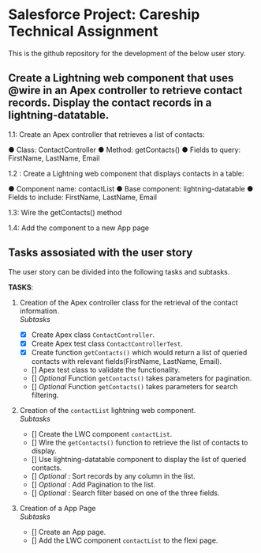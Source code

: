 # Salesforce Project: Careship Technical Assignment

This is the github repository for the development of the below user story.

## Create a Lightning web component that uses @wire in an Apex controller to retrieve contact records. Display the contact records in a lightning-datatable.

1.1: Create an Apex controller that retrieves a list of contacts:

● Class: ContactController
● Method: getContacts()
● Fields to query: FirstName, LastName, Email

1.2 : Create a Lightning web component that displays contacts in a table:

● Component name: contactList
● Base component: lightning-datatable
● Fields to include: FirstName, LastName, Email

1.3: Wire the getContacts() method

1.4: Add the component to a new App page

## Tasks assosiated with the user story

The user story can be divided into the following tasks and subtasks.

**TASKS**:
1. Creation of the Apex controller class for the retrieval of the contact information.<br/>
   _Subtasks_

   - [x] Create Apex class `ContactController`.
   - [x] Create Apex test class `ContactControllerTest`.
   - [x] Create function `getContacts()` which would return a list of queried contacts with relevant fields(FirstName, LastName, Email).
   - [] Apex test class to validate the functionality.
   - [] _Optional_ Function `getContacts()` takes parameters for pagination.
   - [] _Optional_ Function `getContacts()` takes parameters for search filtering.

2. Creation of the `contactList` lightning web component.<br/>
   _Subtasks_

   - [] Create the LWC component `contactList`.
   - [] Wire the `getContacts()` function to retrieve the list of contacts to display.
   - [] Use lightning-datatable component to display the list of queried contacts.
   - [] _Optional_ : Sort records by any column in the list.
   - [] _Optional_ : Add Pagination to the list.
   - [] _Optional_ : Search filter based on one of the three fields.

3. Creation of a App Page<br/>
   _Subtasks_

   - [] Create an App page.
   - [] Add the LWC component `contactList` to the flexi page.